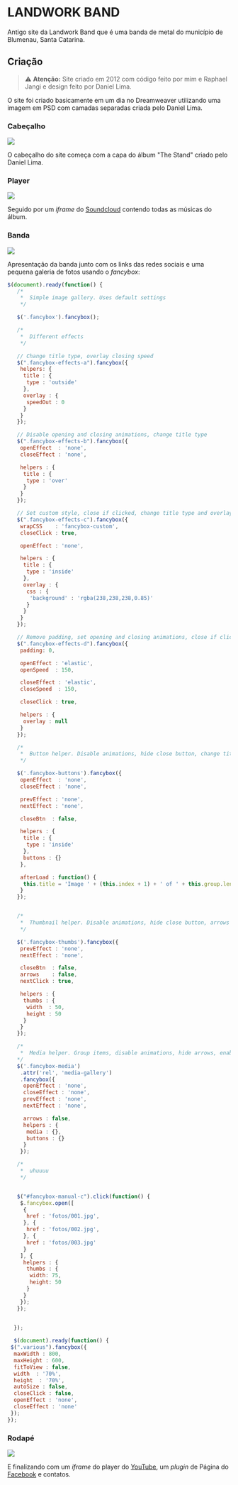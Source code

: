 # LANDWORK BAND

Antigo site da Landwork Band que é uma banda de metal do município de Blumenau, Santa Catarina.

## Criação

> ⚠️ **Atenção:** Site criado em 2012 com código feito por mim e Raphael Jangi e design feito por Daniel Lima.

O site foi criado basicamente em um dia no Dreamweaver utilizando uma imagem em PSD com camadas separadas criada pelo Daniel Lima.

### Cabeçalho

![](img/top3.jpg)

O cabeçalho do site começa com a capa do álbum "The Stand" criado pelo Daniel Lima.

### Player

![](img/capturas/player.jpg)

Seguido por um *iframe* do [Soundcloud](https://soundcloud.com/landworkband/sets/landwork-the-stand) contendo todas as músicas do álbum.

### Banda

![](img/capturas/banda.jpg)

Apresentação da banda junto com os links das redes sociais e uma pequena galeria de fotos usando o *fancybox*:

```javascript
$(document).ready(function() {
   /*
    *  Simple image gallery. Uses default settings
    */

   $('.fancybox').fancybox();

   /*
    *  Different effects
    */

   // Change title type, overlay closing speed
   $(".fancybox-effects-a").fancybox({
    helpers: {
     title : {
      type : 'outside'
     },
     overlay : {
      speedOut : 0
     }
    }
   });

   // Disable opening and closing animations, change title type
   $(".fancybox-effects-b").fancybox({
    openEffect  : 'none',
    closeEffect : 'none',

    helpers : {
     title : {
      type : 'over'
     }
    }
   });

   // Set custom style, close if clicked, change title type and overlay color
   $(".fancybox-effects-c").fancybox({
    wrapCSS    : 'fancybox-custom',
    closeClick : true,

    openEffect : 'none',

    helpers : {
     title : {
      type : 'inside'
     },
     overlay : {
      css : {
       'background' : 'rgba(238,238,238,0.85)'
      }
     }
    }
   });

   // Remove padding, set opening and closing animations, close if clicked and disable overlay
   $(".fancybox-effects-d").fancybox({
    padding: 0,

    openEffect : 'elastic',
    openSpeed  : 150,

    closeEffect : 'elastic',
    closeSpeed  : 150,

    closeClick : true,

    helpers : {
     overlay : null
    }
   });

   /*
    *  Button helper. Disable animations, hide close button, change title type and content
    */

   $('.fancybox-buttons').fancybox({
    openEffect  : 'none',
    closeEffect : 'none',

    prevEffect : 'none',
    nextEffect : 'none',

    closeBtn  : false,

    helpers : {
     title : {
      type : 'inside'
     },
     buttons : {}
    },

    afterLoad : function() {
     this.title = 'Image ' + (this.index + 1) + ' of ' + this.group.length + (this.title ? ' - ' + this.title : '');
    }
   });


   /*
    *  Thumbnail helper. Disable animations, hide close button, arrows and slide to next gallery item if clicked
    */

   $('.fancybox-thumbs').fancybox({
    prevEffect : 'none',
    nextEffect : 'none',

    closeBtn  : false,
    arrows    : false,
    nextClick : true,

    helpers : {
     thumbs : {
      width  : 50,
      height : 50
     }
    }
   });

   /*
    *  Media helper. Group items, disable animations, hide arrows, enable media and button helpers.
   */
   $('.fancybox-media')
    .attr('rel', 'media-gallery')
    .fancybox({
     openEffect : 'none',
     closeEffect : 'none',
     prevEffect : 'none',
     nextEffect : 'none',

     arrows : false,
     helpers : {
      media : {},
      buttons : {}
     }
    });

   /*
    *  uhuuuu
    */


   $("#fancybox-manual-c").click(function() {
    $.fancybox.open([
     {
      href : 'fotos/001.jpg',
     }, {
      href : 'fotos/002.jpg',
     }, {
      href : 'fotos/003.jpg'
     }
    ], {
     helpers : {
      thumbs : {
       width: 75,
       height: 50
      }
     }
    });
   });


  });
  
  $(document).ready(function() {
 $(".various").fancybox({
  maxWidth : 800,
  maxHeight : 600,
  fitToView : false,
  width  : '70%',
  height  : '70%',
  autoSize : false,
  closeClick : false,
  openEffect : 'none',
  closeEffect : 'none'
 });
});
```

### Rodapé

![](img/capturas/rodape.jpg)

E finalizando com um *iframe* do player do [YouTube](https://youtu.be/Puq3FV5oCTc), um *plugin* de Página do [Facebook](https://www.facebook.com/LANDWORKBAND/) e contatos.

